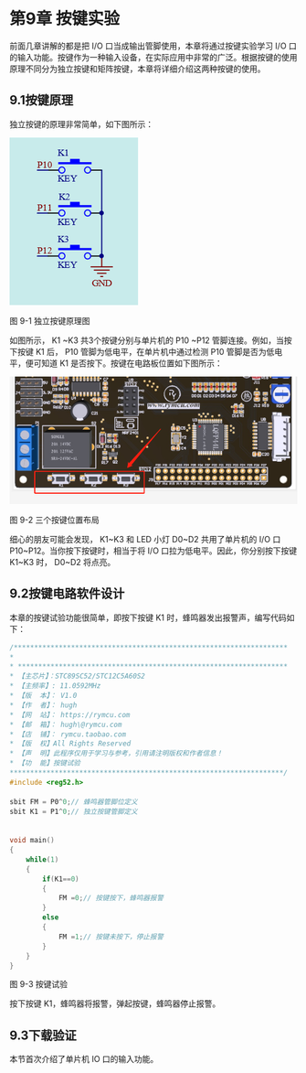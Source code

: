 #  第9章 按键实验

前面几章讲解的都是把 I/O 口当成输出管脚使用，本章将通过按键实验学习 I/O 口的输入功能。按键作为一种输入设备，在实际应用中非常的广泛。根据按键的使用原理不同分为独立按键和矩阵按键，本章将详细介绍这两种按键的使用。

## 9.1按键原理

独立按键的原理非常简单，如下图所示：

![](../media/image99.png)

图 9-1 独立按键原理图

如图所示， K1 ~K3 共3个按键分别与单片机的 P10 ~P12 管脚连接。例如，当按下按键 K1 后， P10 管脚为低电平，在单片机中通过检测 P10 管脚是否为低电平，便可知道 K1 是否按下。按键在电路板位置如下图所示：

![](../media/image100.png)

图 9-2 三个按键位置布局

细心的朋友可能会发现， K1~K3 和 LED 小灯 D0~D2 共用了单片机的 I/O 口 P10~P12。当你按下按键时，相当于将 I/O 口拉为低电平。因此，你分别按下按键 K1~K3 时， D0~D2 将点亮。

## 9.2按键电路软件设计

本章的按键试验功能很简单，即按下按键 K1 时，蜂鸣器发出报警声，编写代码如下：
```c
/*******************************************************************
*
* ******************************************************************
* 【主芯片】：STC89SC52/STC12C5A60S2
* 【主频率】: 11.0592MHz
* 【版  本】： V1.0
* 【作  者】： hugh
* 【网  站】： https://rymcu.com
* 【邮  箱】： hugh\@rymcu.com
* 【店  铺】： rymcu.taobao.com
* 【版  权】All Rights Reserved
* 【声  明】此程序仅用于学习与参考，引用请注明版权和作者信息！
* 【功  能】按键试验
*******************************************************************/
#include <reg52.h>  
 
sbit FM = P0^0;// 蜂鸣器管脚位定义
sbit K1 = P1^0;// 独立按键管脚定义


void main()
{
    while(1)
    {
        if(K1==0)
        {
            FM =0;// 按键按下，蜂鸣器报警
        }
        else
        {
            FM =1;// 按键未按下，停止报警
        }
    }
}
```

图 9-3 按键试验

按下按键 K1，蜂鸣器将报警，弹起按键，蜂鸣器停止报警。

## 9.3下载验证

本节首次介绍了单片机 IO 口的输入功能。
